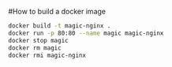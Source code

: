 #How to build a docker image

```bash
docker build -t magic-nginx .
docker run -p 80:80 --name magic magic-nginx
docker stop magic
docker rm magic
docker rmi magic-nginx 
```